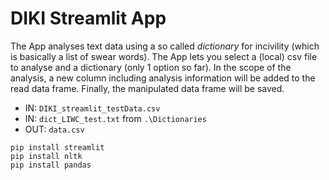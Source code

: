 # DIKI Streamlit App

The App analyses text data using a so called _dictionary_ for incivility (which is basically a list of swear words). The App lets you select a (local) csv file to analyse and a dictionary (only 1 option so far). In the scope of the analysis, a new column including analysis information will be added to the read data frame. Finally, the manipulated data frame will be saved.

- IN: `DIKI_streamlit_testData.csv`
- IN: `dict_LIWC_test.txt` from `.\Dictionaries`
- OUT: `data.csv`

```
pip install streamlit
pip install nltk
pip install pandas

```
